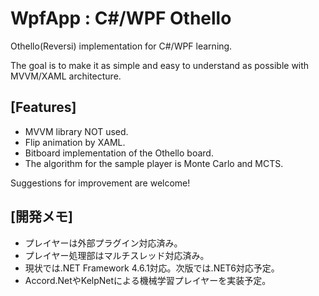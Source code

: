 # WpfApp : C#/WPF Othello

Othello(Reversi) implementation for C#/WPF learning.

The goal is to make it as simple and easy to understand as possible with MVVM/XAML architecture.

## [Features]
- MVVM library NOT used.
- Flip animation by XAML.
- Bitboard implementation of the Othello board.
- The algorithm for the sample player is Monte Carlo and MCTS.

Suggestions for improvement are welcome!

## [開発メモ]
- プレイヤーは外部プラグイン対応済み。
- プレイヤー処理部はマルチスレッド対応済み。
- 現状では.NET Framework 4.6.1対応。次版では.NET6対応予定。
- Accord.NetやKelpNetによる機械学習プレイヤーを実装予定。
　
